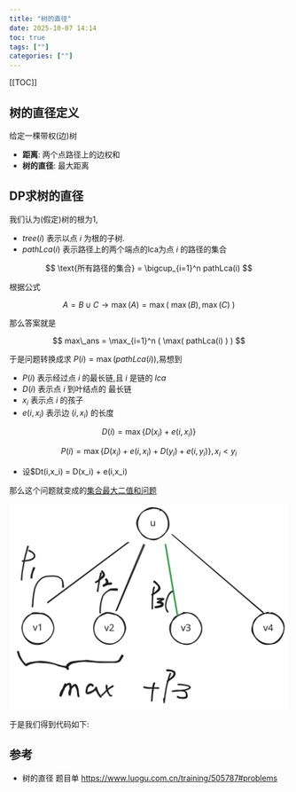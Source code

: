 ```yaml
---
title: "树的直径"
date: 2025-10-07 14:14
toc: true
tags: [""]
categories: [""]
---
```


[[TOC]]

## 树的直径定义

给定一棵带权(边)树

- **距离**: 两个点路径上的边权和   
- **树的直径**: 最大距离 

## DP求树的直径

我们认为(假定)树的根为$1$, 

- $tree(i)$ 表示以点 $i$ 为根的子树.  
- $pathLca(i)$ 表示路径上的两个端点的lca为点 $i$ 的路径的集合   

$$
\text{所有路径的集合} = \bigcup_{i=1}^n pathLca(i) 
$$

根据公式

$$
A = B \cup C \to \max(A) = \max(\ \max(B) , \max(C)\ )
$$

那么答案就是

$$
max\_ans = \max_{i=1}^n ( \max( pathLca(i) ) )
$$

于是问题转换成求 $P(i) = \max ( pathLca(i) )$,易想到

- $P(i)$ 表示经过点 $i$ 的最长链,且 $i$ 是链的 $lca$
- $D(i)$ 表示点 $i$ 到叶结点的 最长链
- $x_i$ 表示点 $i$ 的孩子 
- $e(i,x_i)$ 表示边 $(i , x_i)$ 的长度 

$$
D(i) = \max \{ D(x_i) + e(i,x_i) \}
$$

$$
P(i) = \max\{ D(x_i)+ e(i,x_i) +  D(y_i)  + e(i,y_i) \} , x_i < y_i
$$

- 设$Dt(i,x_i) = D(x_i) + e(i,x_i)

那么这个问题就变成的[集合最大二值和问题](../../math/集合.md)

![](./images/dx.excalidraw.svg)


于是我们得到代码如下: 


## 参考

- 树的直径 题目单 https://www.luogu.com.cn/training/505787#problems